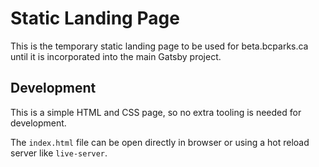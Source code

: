 # Static Landing Page

This is the temporary static landing page to be used for beta.bcparks.ca until it is incorporated into the main Gatsby project.

## Development

This is a simple HTML and CSS page, so no extra tooling is needed for development.

The `index.html` file can be open directly in browser or using a hot reload server like `live-server`.
